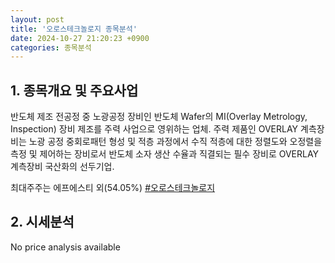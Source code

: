 ```yaml
---
layout: post
title: '오로스테크놀로지 종목분석'
date: 2024-10-27 21:20:23 +0900
categories: 종목분석
---
```


## 1. 종목개요 및 주요사업

반도체 제조 전공정 중 노광공정 장비인 반도체 Wafer의 MI(Overlay Metrology, Inspection) 장비 제조를 주력 사업으로 영위하는 업체. 주력 제품인 OVERLAY 계측장비는 노광 공정 중회로패턴 형성 및 적층 과정에서 수직 적층에 대한 정렬도와 오정렬을 측정 및 제어하는 장비로서 반도체 소자 생산 수율과 직결되는 필수 장비로 OVERLAY 계측장비 국산화의 선두기업.

최대주주는 에프에스티 외(54.05%)
[#오로스테크놀로지](#)

## 2. 시세분석

No price analysis available
